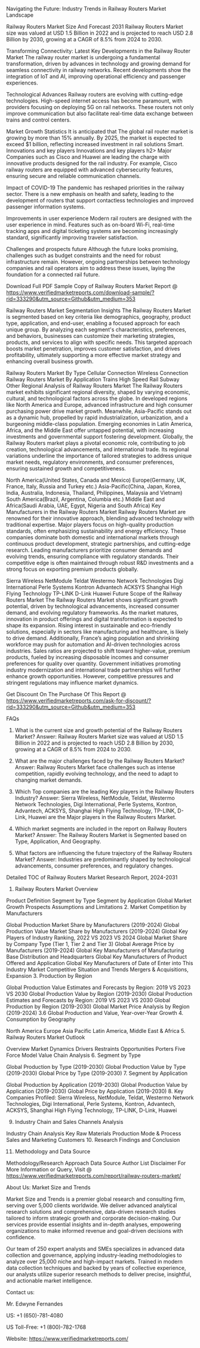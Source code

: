 Navigating the Future: Industry Trends in Railway Routers Market Landscape


Railway Routers Market Size And Forecast 2031
Railway Routers Market size was valued at USD 1.5 Billion in 2022 and is projected to reach USD 2.8 Billion by 2030, growing at a CAGR of 8.5% from 2024 to 2030.

Transforming Connectivity: Latest Key Developments in the Railway Router Market
The railway router market is undergoing a fundamental transformation, driven by advances in technology and growing demand for seamless connectivity in railway networks. Recent developments show the integration of IoT and AI, improving operational efficiency and passenger experiences.

Technological Advances
Railway routers are evolving with cutting-edge technologies. High-speed internet access has become paramount, with providers focusing on deploying 5G on rail networks. These routers not only improve communication but also facilitate real-time data exchange between trains and control centers.

Market Growth Statistics
It is anticipated that The global rail router market is growing by more than 15% annually.
By 2025, the market is expected to exceed $1 billion, reflecting increased investment in rail solutions Smart.
Innovations and key players
Innovations and key players
h2>
Major Companies such as Cisco and Huawei are leading the charge with innovative products designed for the rail industry. For example, Cisco railway routers are equipped with advanced cybersecurity features, ensuring secure and reliable communication channels.

Impact of COVID-19
The pandemic has reshaped priorities in the railway sector. There is a new emphasis on health and safety, leading to the development of routers that support contactless technologies and improved passenger information systems.

Improvements in user experience
Modern rail routers are designed with the user experience in mind. Features such as on-board Wi-Fi, real-time tracking apps and digital ticketing systems are becoming increasingly standard, significantly improving traveler satisfaction.

Challenges and prospects future
Although the future looks promising, challenges such as budget constraints and the need for robust infrastructure remain. However, ongoing partnerships between technology companies and rail operators aim to address these issues, laying the foundation for a connected rail future.

Download Full PDF Sample Copy of Railway Routers Market Report @ https://www.verifiedmarketreports.com/download-sample/?rid=333290&utm_source=Github&utm_medium=353

Railway Routers Market Segmentation Insights
The Railway Routers Market is segmented based on key criteria like demographics, geography, product type, application, and end-user, enabling a focused approach for each unique group. By analyzing each segment's characteristics, preferences, and behaviors, businesses can customize their marketing strategies, products, and services to align with specific needs. This targeted approach boosts market penetration, improves customer satisfaction, and drives profitability, ultimately supporting a more effective market strategy and enhancing overall business growth.

Railway Routers Market By Type
Cellular Connection
Wireless Connection
Railway Routers Market By Application
Trains
High Speed Rail
Subway
Other
Regional Analysis of Railway Routers Market
The Railway Routers market exhibits significant regional diversity, shaped by varying economic, cultural, and technological factors across the globe. In developed regions like North America and Europe, advanced infrastructure and high consumer purchasing power drive market growth. Meanwhile, Asia-Pacific stands out as a dynamic hub, propelled by rapid industrialization, urbanization, and a burgeoning middle-class population. Emerging economies in Latin America, Africa, and the Middle East offer untapped potential, with increasing investments and governmental support fostering development. Globally, the Railway Routers market plays a pivotal economic role, contributing to job creation, technological advancements, and international trade. Its regional variations underline the importance of tailored strategies to address unique market needs, regulatory environments, and consumer preferences, ensuring sustained growth and competitiveness.

North America(United States, Canada and Mexico)
Europe(Germany, UK, France, Italy, Russia and Turkey etc.)
Asia-Pacific(China, Japan, Korea, India, Australia, Indonesia, Thailand, Philippines, Malaysia and Vietnam)
South America(Brazil, Argentina, Columbia etc.)
Middle East and Africa(Saudi Arabia, UAE, Egypt, Nigeria and South Africa)
Key Manufacturers in the Railway Routers Market
Railway Routers Market are renowned for their innovative approach, blending advanced technology with traditional expertise. Major players focus on high-quality production standards, often emphasizing sustainability and energy efficiency. These companies dominate both domestic and international markets through continuous product development, strategic partnerships, and cutting-edge research. Leading manufacturers prioritize consumer demands and evolving trends, ensuring compliance with regulatory standards. Their competitive edge is often maintained through robust R&D investments and a strong focus on exporting premium products globally.

Sierra Wireless
NetModule
Teldat
Westermo Network Technologies
Digi International
Perle Systems
Kontron
Advantech
ACKSYS
Shanghai High Flying Technology
TP-LINK
D-Link
Huawei
Future Scope of the Railway Routers Market
The Railway Routers Market shows significant growth potential, driven by technological advancements, increased consumer demand, and evolving regulatory frameworks. As the market matures, innovation in product offerings and digital transformation is expected to shape its expansion. Rising interest in sustainable and eco-friendly solutions, especially in sectors like manufacturing and healthcare, is likely to drive demand. Additionally, France’s aging population and shrinking workforce may push for automation and AI-driven technologies across industries. Sales ratios are projected to shift toward higher-value, premium products, fueled by increasing disposable incomes and consumer preferences for quality over quantity. Government initiatives promoting industry modernization and international trade partnerships will further enhance growth opportunities. However, competitive pressures and stringent regulations may influence market dynamics.

Get Discount On The Purchase Of This Report @ https://www.verifiedmarketreports.com/ask-for-discount/?rid=333290&utm_source=Github&utm_medium=353

FAQs
1. What is the current size and growth potential of the Railway Routers Market?
Answer: Railway Routers Market size was valued at USD 1.5 Billion in 2022 and is projected to reach USD 2.8 Billion by 2030, growing at a CAGR of 8.5% from 2024 to 2030.

2. What are the major challenges faced by the Railway Routers Market?
Answer: Railway Routers Market face challenges such as intense competition, rapidly evolving technology, and the need to adapt to changing market demands.

3. Which Top companies are the leading Key players in the Railway Routers Industry?
Answer: Sierra Wireless, NetModule, Teldat, Westermo Network Technologies, Digi International, Perle Systems, Kontron, Advantech, ACKSYS, Shanghai High Flying Technology, TP-LINK, D-Link, Huawei are the Major players in the Railway Routers Market.

4. Which market segments are included in the report on Railway Routers Market?
Answer: The Railway Routers Market is Segmented based on Type, Application, And Geography.

5. What factors are influencing the future trajectory of the Railway Routers Market?
Answer: Industries are predominantly shaped by technological advancements, consumer preferences, and regulatory changes.

Detailed TOC of Railway Routers Market Research Report, 2024-2031
1. Railway Routers Market Overview

Product Definition
Segment by Type
Segment by Application
Global Market Growth Prospects
Assumptions and Limitations
2. Market Competition by Manufacturers

Global Production Market Share by Manufacturers (2019-2024)
Global Production Value Market Share by Manufacturers (2019-2024)
Global Key Players of Industry Ranking, 2022 VS 2023 VS 2024
Global Market Share by Company Type (Tier 1, Tier 2 and Tier 3)
Global Average Price by Manufacturers (2019-2024)
Global Key Manufacturers of Manufacturing Base Distribution and Headquarters
Global Key Manufacturers of Product Offered and Application
Global Key Manufacturers of Date of Enter into This Industry
Market Competitive Situation and Trends
Mergers & Acquisitions, Expansion
3. Production by Region

Global Production Value Estimates and Forecasts by Region: 2019 VS 2023 VS 2030
Global Production Value by Region (2019-2030)
Global Production Estimates and Forecasts by Region: 2019 VS 2023 VS 2030
Global Production by Region (2019-2030)
Global Market Price Analysis by Region (2019-2024) 3.6 Global Production and Value, Year-over-Year Growth
4. Consumption by Geography

North America
Europe
Asia Pacific
Latin America, Middle East & Africa
5. Railway Routers Market Outlook

Overview
Market Dynamics
Drivers
Restraints
Opportunities
Porters Five Force Model
Value Chain Analysis 
6. Segment by Type

Global Production by Type (2019-2030)
Global Production Value by Type (2019-2030)
Global Price by Type (2019-2030)
7. Segment by Application

Global Production by Application (2019-2030)
Global Production Value by Application (2019-2030)
Global Price by Application (2019-2030)
8. Key Companies Profiled: Sierra Wireless, NetModule, Teldat, Westermo Network Technologies, Digi International, Perle Systems, Kontron, Advantech, ACKSYS, Shanghai High Flying Technology, TP-LINK, D-Link, Huawei

9. Industry Chain and Sales Channels Analysis

Industry Chain Analysis
Key Raw Materials
Production Mode & Process
Sales and Marketing
Customers
10. Research Findings and Conclusion

11. Methodology and Data Source

Methodology/Research Approach
Data Source
Author List
Disclaimer
For More Information or Query, Visit @ https://www.verifiedmarketreports.com/report/railway-routers-market/

About Us: Market Size and Trends

Market Size and Trends is a premier global research and consulting firm, serving over 5,000 clients worldwide. We deliver advanced analytical research solutions and comprehensive, data-driven research studies tailored to inform strategic growth and corporate decision-making. Our services provide essential insights and in-depth analyses, empowering organizations to make informed revenue and goal-driven decisions with confidence.

Our team of 250 expert analysts and SMEs specializes in advanced data collection and governance, applying industry-leading methodologies to analyze over 25,000 niche and high-impact markets. Trained in modern data collection techniques and backed by years of collective experience, our analysts utilize superior research methods to deliver precise, insightful, and actionable market intelligence.

Contact us:

Mr. Edwyne Fernandes

US: +1 (650)-781-4080

US Toll-Free: +1 (800)-782-1768

Website: https://www.verifiedmarketreports.com/
